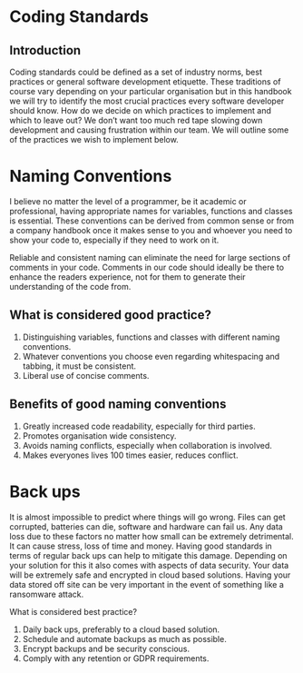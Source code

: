 # Coding Standards

## Introduction

 Coding standards could be defined as a set of industry norms, best practices or general software development etiquette. These traditions of course vary depending on your particular organisation but in this handbook we will try to identify the most crucial practices every software developer should know. How do we decide on which practices to implement and which to leave out? We don’t want too much red tape slowing down development and causing frustration within our team. We will outline some of the practices we wish to implement below.


# Naming Conventions

I believe no matter the level of a programmer, be it academic or professional, having appropriate names for variables, functions and classes is essential. These conventions can be derived from common sense or from a company handbook once it makes sense to you and whoever you need to show your code to, especially if they need to work on it.

Reliable and consistent naming can eliminate the need for large sections of comments in your code. Comments in our code should ideally be there to enhance the readers experience, not for them to generate their understanding of the code from.


## What is considered good practice?

1. Distinguishing variables, functions and classes with different naming conventions.
2. Whatever conventions you choose even regarding whitespacing and tabbing, it must be consistent.
3. Liberal use of concise comments.

## Benefits of good naming conventions

1. Greatly increased code readability, especially for third parties.
2. Promotes organisation wide consistency.
3. Avoids naming conflicts, especially when collaboration is involved.
4. Makes everyones lives 100 times easier, reduces conflict. 

# Back ups

It is almost impossible to predict where things will go wrong. Files can get corrupted, batteries can die, software and hardware can fail us. Any data loss due to these factors no matter how small can be extremely detrimental. It can cause stress, loss of time and money. Having good standards in terms of regular back ups can help to mitigate this damage. Depending on your solution for this it also comes with aspects of data security. Your data will be extremely safe and encrypted in cloud based solutions. Having your data stored off site can be very important in the event of something like a ransomware attack.

What is considered best practice?

1. Daily back ups, preferably to a cloud based solution.
2. Schedule and automate backups as much as possible.
3. Encrypt backups and be security conscious.
4. Comply with any retention or GDPR requirements.



